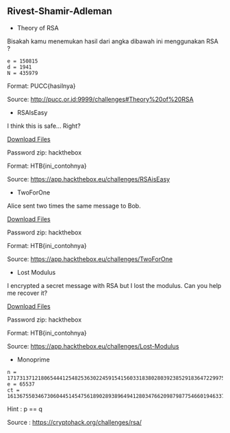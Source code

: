 ## Rivest-Shamir-Adleman

- Theory of RSA

Bisakah kamu menemukan hasil dari angka dibawah ini menggunakan RSA ?

```
e = 150815
d = 1941
N = 435979
```

Format: PUCC{hasilnya}

Source: http://pucc.or.id:9999/challenges#Theory%20of%20RSA

- RSAIsEasy

I think this is safe... Right?

<a href="./resource/RSAisEasy.zip">Download Files</a>

Password zip: hackthebox

Format: HTB{ini_contohnya}

Source: https://app.hackthebox.eu/challenges/RSAisEasy

- TwoForOne

Alice sent two times the same message to Bob.

<a href="./resource/TwoForOne.zip">Download Files</a>

Password zip: hackthebox

Format: HTB{ini_contohnya}

Source: https://app.hackthebox.eu/challenges/TwoForOne

- Lost Modulus

I encrypted a secret message with RSA but I lost the modulus. Can you help me recover it?

<a href="./resource/Lost Modulus.zip">Download Files</a>

Password zip: hackthebox

Format: HTB{ini_contohnya}

Source: https://app.hackthebox.eu/challenges/Lost-Modulus

- Monoprime

```
n = 171731371218065444125482536302245915415603318380280392385291836472299752747934607246477508507827284075763910264995326010251268493630501989810855418416643352631102434317900028697993224868629935657273062472544675693365930943308086634291936846505861203914449338007760990051788980485462592823446469606824421932591
e = 65537
ct = 161367550346730604451454756189028938964941280347662098798775466019463375610700074840105776873791605070092554650190486030367121011578171525759600774739890458414593857709994072516290998135846956596662071379067305011746842247628316996977338024343628757374524136260758515864509435302781735938531030576289086798942  
```
Hint : p == q

Source : https://cryptohack.org/challenges/rsa/
